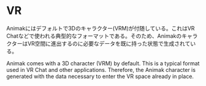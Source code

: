 # VR

Animakにはデフォルトで3Dのキャラクター(VRM)が付随している。これはVR Chatなどで使われる典型的なフォーマットである。そのため、AnimakのキャラクターはVR空間に進出するのに必要なデータを既に持った状態で生成されている。



Animak comes with a 3D character (VRM) by default. This is a typical format used in VR Chat and other applications. Therefore, the Animak character is generated with the data necessary to enter the VR space already in place.

